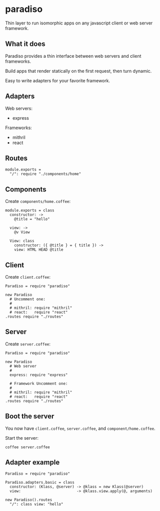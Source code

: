 # paradiso

Thin layer to run isomorphic apps on any javascript client or web server framework.

## What it does

Paradiso provides a thin interface between web servers and client frameworks.

Build apps that render statically on the first request, then turn dynamic.

Easy to write adapters for your favorite framework.

## Adapters

Web servers:

* express

Frameworks:

* mithril
* react

## Routes

    module.exports =
      "/": require "./components/home"

## Components

Create `components/home.coffee`:

    module.exports = class
      constructor: ->
        @title = "hello"

      view: ->
        @v View

      View: class
        constructor: ({ @title } = { title }) ->
        view: HTML HEAD @title

## Client

Create `client.coffee`:

    Paradiso = require "paradiso"

    new Paradiso
      # Uncomment one:
      #
      # mithril: require "mithril"
      # react:   require "react"
    .routes require "./routes"

## Server

Create `server.coffee`:

    Paradiso = require "paradiso"

    new Paradiso
      # Web server
      #
      express: require "express"

      # Framework Uncomment one:
      #
      # mithril: require "mithril"
      # react:   require "react"
    .routes require "./routes"

## Boot the server

You now have `client.coffee`, `server.coffee`, and `component/home.coffee`.

Start the server:

    coffee server.coffee

## Adapter example

    Paradiso = require "paradiso"

    Paradiso.adapters.basic = class
      constructor: (Klass, @server) -> @klass = new Klass(@server)
      view:                         -> @klass.view.apply(@, arguments)

    new Paradiso().routes
      "/": class view: "hello"
